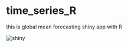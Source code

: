 # time_series_R
this is global mean forecasting shiny app with R 


![shiny](https://github.com/tolg6/time_series_R/main/shiny.jpg?raw=true)
